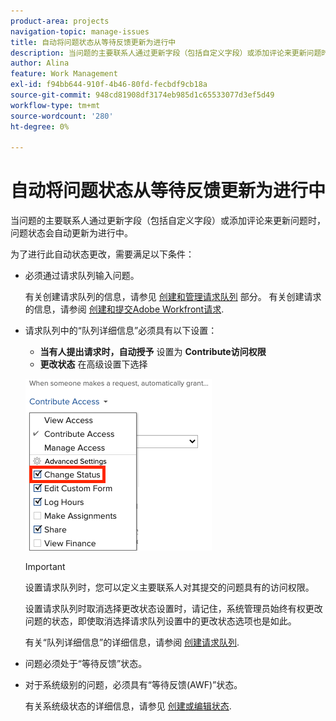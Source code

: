```yaml
---
product-area: projects
navigation-topic: manage-issues
title: 自动将问题状态从等待反馈更新为进行中
description: 当问题的主要联系人通过更新字段（包括自定义字段）或添加评论来更新问题时，问题状态会自动更新为进行中。
author: Alina
feature: Work Management
exl-id: f94bb644-910f-4b46-80fd-fecbdf9cb18a
source-git-commit: 948cd81908df3174eb985d1c65533077d3ef5d49
workflow-type: tm+mt
source-wordcount: '280'
ht-degree: 0%

---
```


# 自动将问题状态从等待反馈更新为进行中

当问题的主要联系人通过更新字段（包括自定义字段）或添加评论来更新问题时，问题状态会自动更新为进行中。

为了进行此自动状态更改，需要满足以下条件：

* 必须通过请求队列输入问题。

  有关创建请求队列的信息，请参见 [创建和管理请求队列](../../../manage-work/requests/create-and-manage-request-queues/create-manage-request-queues.md) 部分。 有关创建请求的信息，请参阅 [创建和提交Adobe Workfront请求](../../../manage-work/requests/create-requests/create-submit-requests.md).

* 请求队列中的“队列详细信息”必须具有以下设置：
   * **当有人提出请求时，自动授予** 设置为 **Contribute访问权限**
   * **更改状态** 在高级设置下选择

  ![已选中“队列详细信息”授予Contribute访问权并更改状态。](assets/queuedetails-contributeaccess-changestatus.png)

  >[!IMPORTANT]
  >
  >  设置请求队列时，您可以定义主要联系人对其提交的问题具有的访问权限。
  >
  >设置请求队列时取消选择更改状态设置时，请记住，系统管理员始终有权更改问题的状态，即使取消选择请求队列设置中的更改状态选项也是如此。

  有关“队列详细信息”的详细信息，请参阅 [创建请求队列](../../../manage-work/requests/create-and-manage-request-queues/create-request-queue.md).

* 问题必须处于“等待反馈”状态。
* 对于系统级别的问题，必须具有“等待反馈(AWF)”状态。

  有关系统级状态的详细信息，请参见 [创建或编辑状态](../../../administration-and-setup/customize-workfront/creating-custom-status-and-priority-labels/create-or-edit-a-status.md).
